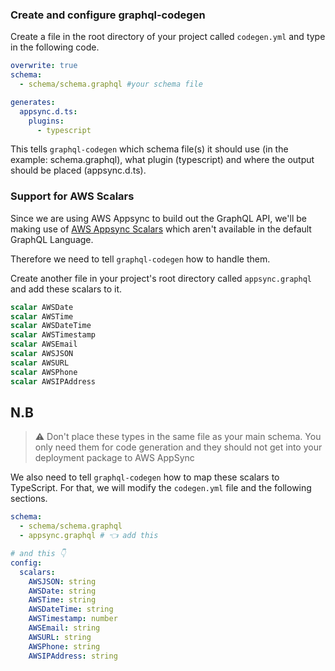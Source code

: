 ### Create and configure graphql-codegen

Create a file in the root directory of your project called `codegen.yml` and type in the following code.

```yaml
overwrite: true
schema:
  - schema/schema.graphql #your schema file

generates:
  appsync.d.ts:
    plugins:
      - typescript
```

This tells `graphql-codegen` which schema file(s) it should use (in the example: schema.graphql), what plugin (typescript) and where the output should be placed (appsync.d.ts).

### Support for AWS Scalars

Since we are using AWS Appsync to build out the GraphQL API, we'll be making use of [AWS Appsync Scalars](https://docs.aws.amazon.com/appsync/latest/devguide/scalars.html) which aren't available in the default GraphQL Language.

Therefore we need to tell `graphql-codegen` how to handle them.

Create another file in your project's root directory called `appsync.graphql` and add these scalars to it.

```graphql
scalar AWSDate
scalar AWSTime
scalar AWSDateTime
scalar AWSTimestamp
scalar AWSEmail
scalar AWSJSON
scalar AWSURL
scalar AWSPhone
scalar AWSIPAddress
```

## N.B

> ⚠️ Don't place these types in the same file as your main schema. You only need them for code generation and they should not get into your deployment package to AWS AppSync

We also need to tell `graphql-codegen` how to map these scalars to TypeScript. For that, we will modify the `codegen.yml` file and the following sections.

```yaml
schema:
  - schema/schema.graphql
  - appsync.graphql # 👈 add this

# and this 👇
config:
  scalars:
    AWSJSON: string
    AWSDate: string
    AWSTime: string
    AWSDateTime: string
    AWSTimestamp: number
    AWSEmail: string
    AWSURL: string
    AWSPhone: string
    AWSIPAddress: string
```
